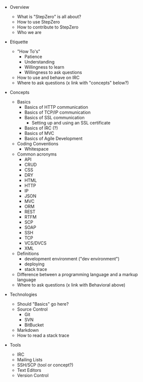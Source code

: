 * Overview
  * What is "StepZero" is all about?
  * How to use StepZero
  * How to contribute to StepZero
  * Who we are

* Etiquette
  * "How To's"
       * Patience
       * Understanding
       * Willingness to learn
       * Willingness to ask questions
  * How to use and behave on IRC
  * Where to ask questions (x link with "concepts" below?)
 
* Concepts
   * Basics
     * Basics of HTTP communication
     * Basics of TCP/IP communication
     * Basics of SSL communication
       * Setting up and using an SSL certificate
     * Basics of IRC (?)
     * Basics of MVC
     * Basics of Agile Development
   * Coding Conventions
     * Whitespace
   * Common acronyms
     * API
     * CRUD
     * CSS
     * DRY
     * HTML
     * HTTP
     * IP
     * JSON
     * MVC
     * ORM
     * REST
     * RTFM
     * SCP
     * SOAP
     * SSH
     * TCP
     * VCS/DVCS
     * XML
   * Definitions
        * development environment ("dev environment")
        * deploying
        * stack trace
   * Difference between a programming language and a markup language
   * Where to ask questions (x link with Behavioral above)

* Technologies
   * Should "Basics" go here?
   * Source Control
        * Git
        * SVN
        * BitBucket
   * Markdown
   * How to read a stack trace
   
* Tools
   * IRC
   * Mailing Lists
   * SSH/SCP (tool or concept?)
   * Text Editors
   * Version Control

